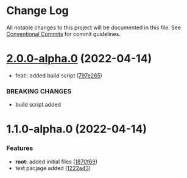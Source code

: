# Change Log

All notable changes to this project will be documented in this file.
See [Conventional Commits](https://conventionalcommits.org) for commit guidelines.

# [2.0.0-alpha.0](https://github.com/Asemirski/lerna-test/compare/v1.1.0-alpha.0...v2.0.0-alpha.0) (2022-04-14)


* feat!: added build script ([797e265](https://github.com/Asemirski/lerna-test/commit/797e26589e84b3dad7a4a4afc0378f85bd1a4fef))


### BREAKING CHANGES

* build script added





# 1.1.0-alpha.0 (2022-04-14)


### Features

* **root:** added initial files ([1870f69](https://github.com/Asemirski/lerna-test/commit/1870f69c05318f01a9076c799b881f209bda330d))
* test pacjage added ([1222a43](https://github.com/Asemirski/lerna-test/commit/1222a4398b15b462ffd16d33016961b82bc73ca6))
